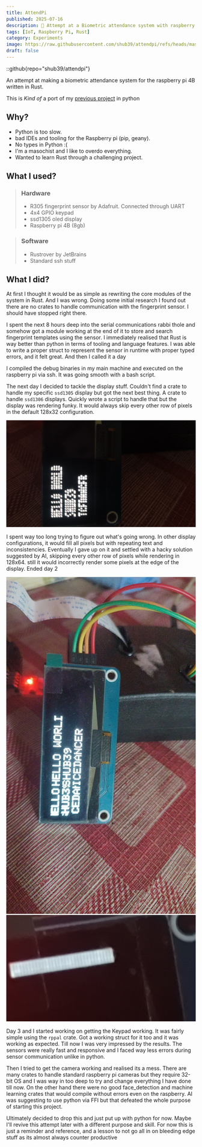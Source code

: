 ```yaml
---
title: AttendPi
published: 2025-07-16
description: 👾 Attempt at a Biometric attendance system with raspberry pi. Written in Rust 
tags: [IoT, Raspberry Pi, Rust]
category: Experiments
image: https://raw.githubusercontent.com/shub39/attendpi/refs/heads/master/pics/2.jpg
draft: false
---
```


::github{repo="shub39/attendpi"}

An attempt at making a biometric attendance system
for the raspberry pi 4B written in Rust.

This is *Kind of* a port of my
[previous project](https://github.com/shub39/biometric-attendance) in python

## Why?

* Python is too slow.
* bad IDEs and tooling for the Raspberry pi (pip, geany).
* No types in Python :(
* I'm a masochist and I like to overdo everything.
* Wanted to learn Rust through a challenging project.

## What I used?

> ### Hardware
> * R305 fingerprint sensor by Adafruit. Connected through UART
> * 4x4 GPIO keypad
> * ssd1305 oled display
> * Raspberry pi 4B (8gb)

> ### Software
> * Rustrover by JetBrains
> * Standard ssh stuff

## What I did?

At first I thought it would be as simple as rewriting the core modules
of the system in Rust. And I was wrong. Doing some initial research I found out there
are no crates to handle communication with the fingerprint sensor. I should have stopped
right there.

I spent the next 8 hours deep into the serial communications rabbi thole and
somehow got a module working at the end of it to store and search fingerprint templates
using the sensor. I immediately realised that Rust is way better than python in terms of
tooling and language features. I was able to write a proper struct to represent the sensor in runtime
with proper typed errors, and it felt great. And then I called it a day

I compiled the debug binaries in my main machine and executed on the raspberry pi via ssh. It was going
smooth with a bash script.

The next day I decided to tackle the display stuff. Couldn't find a crate to handle my specific
`ssd1305` display but got the next best thing. A crate to handle `ssd1306` displays. Quickly
wrote a script to handle that but the display was rendering funky. It would always skip every other
row of pixels in the default 128x32 configuration.

![1](https://raw.githubusercontent.com/shub39/attendpi/refs/heads/master/pics/1.jpg)

I spent way too long trying to figure out what's going wrong. In other display configurations, it would
fill all pixels but with repeating text and inconsistencies. Eventually I gave up on it and settled with
a hacky solution suggested by AI, skipping every other row of pixels while rendering in 128x64.
still it would incorrectly render some pixels at the edge of the display. Ended day 2

![2](https://raw.githubusercontent.com/shub39/attendpi/refs/heads/master/pics/2.jpg)
![3](https://raw.githubusercontent.com/shub39/attendpi/refs/heads/master/pics/3.jpg)

Day 3 and I started working on getting the Keypad working. It was fairly simple using the `rppal`
crate. Got a working struct for it too and it was working as expected. Till now I was very impressed
by the results. The sensors were really fast and responsive and I faced way less errors during sensor
communication unlike in python.

Then I tried to get the camera working and realised its a mess. There are many crates to handle
standard raspberry pi cameras but they require 32-bit OS and I was way in too deep to try and
change everything I have done till now. On the other hand there were no good face_detection and
machine learning crates that would compile without errors even on the raspberry. AI was suggesting
to use python via FFI but that defeated the whole purpose of starting this project.

Ultimately decided to drop this and just put up with python for now. Maybe I'll revive this attempt later
with a different purpose and skill. For now this is just a reminder and reference, and a lesson
to not go all in on bleeding edge stuff as its almost always counter productive